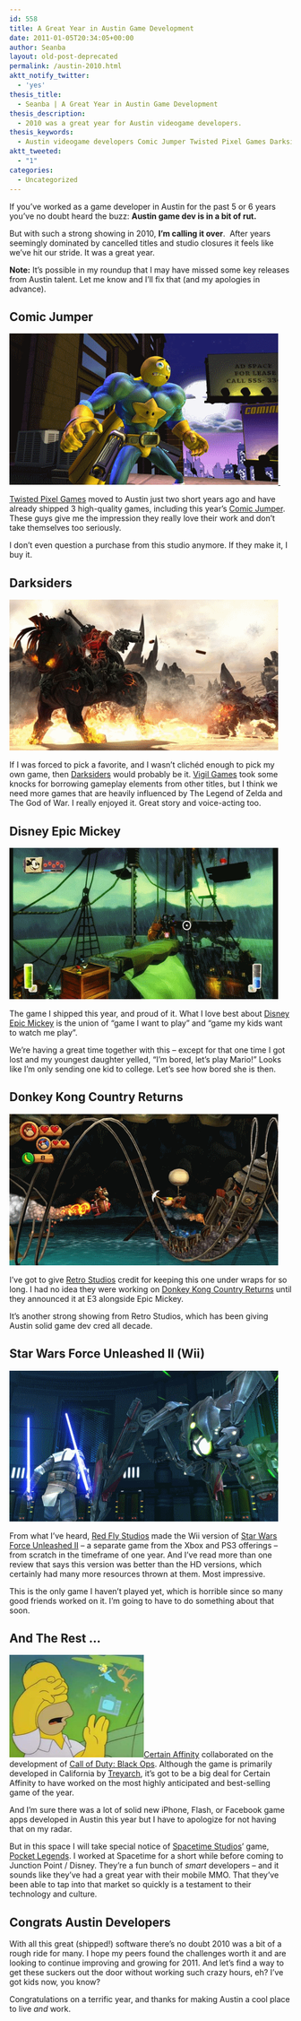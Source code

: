 ```yaml
---
id: 558
title: A Great Year in Austin Game Development
date: 2011-01-05T20:34:05+00:00
author: Seanba
layout: old-post-deprecated
permalink: /austin-2010.html
aktt_notify_twitter:
  - 'yes'
thesis_title:
  - Seanba | A Great Year in Austin Game Development
thesis_description:
  - 2010 was a great year for Austin videogame developers.
thesis_keywords:
  - Austin videogame developers Comic Jumper Twisted Pixel Games Darksiders Vigil Disney Epic Mickey Junction Point Studios Donkey Kong Country Returns Retro Studios Force Unleashed 2 Red Fly Certain Affinity Black Ops Spacetime Studios Pocket Legends
aktt_tweeted:
  - "1"
categories:
  - Uncategorized
---
```

If you’ve worked as a game developer in Austin for the past 5 or 6 years you’ve no doubt heard the buzz: **Austin game dev is in a bit of rut.**

But with such a strong showing in 2010, **I’m calling it over**.  After years seemingly dominated by cancelled titles and studio closures it feels like we’ve hit our stride. It was a great year.

**Note:** It’s possible in my roundup that I may have missed some key releases from Austin talent. Let me know and I’ll fix that (and my apologies in advance).

## Comic Jumper

[<img title="Comic Jumper, another great Twisted Pixel game" src="/assets/wp-content/uploads/2011/01/comicjumper.png" alt="Comic Jumper" width="480" height="270" /> ](http://en.wikipedia.org/wiki/Comic_Jumper:_The_Adventures_of_Captain_Smiley "Comic Jumper")

[Twisted Pixel Games](http://www.twistedpixelgames.com/ "Twisted Pixel Games") moved to Austin just two short years ago and have already shipped 3 high-quality games, including this year’s [Comic Jumper](http://en.wikipedia.org/wiki/Comic_Jumper). These guys give me the impression they really love their work and don’t take themselves too seriously.

I don’t even question a purchase from this studio anymore. If they make it, I buy it.

## Darksiders

[<img title="Darksiders" src="/assets/wp-content/uploads/2011/01/darksiders.png" alt="Darksiders" width="480" height="269" />](http://en.wikipedia.org/wiki/Darksiders)

If I was forced to pick a favorite, and I wasn’t clichéd enough to pick my own game, then [Darksiders](http://en.wikipedia.org/wiki/Darksiders) would probably be it. [Vigil Games](http://www.vigilgames.com/ "Vigil Games") took some knocks for borrowing gameplay elements from other titles, but I think we need more games that are heavily influenced by The Legend of Zelda and The God of War. I really enjoyed it. Great story and voice-acting too.

## Disney Epic Mickey

[<img title="Disney Epic Mickey. The best game I ever shipped." src="/assets/wp-content/uploads/2011/01/disneyepicmickey.png" alt="Disney Epic Mickey" width="480" height="270" />](http://en.wikipedia.org/wiki/Epic_Mickey "Disney Epic Mickey")

The game I shipped this year, and proud of it. What I love best about [Disney Epic Mickey](http://en.wikipedia.org/wiki/Epic_Mickey "Disney Epic Mickey") is the union of “game I want to play” and “game my kids want to watch me play”.

We’re having a great time together with this – except for that one time I got lost and my youngest daughter yelled, “I’m bored, let’s play Mario!” Looks like I’m only sending one kid to college. Let’s see how bored she is then.

## Donkey Kong Country Returns

[<img title="Another solid hit from Retro Studios" src="/assets/wp-content/uploads/2011/01/donkeykongcountryreturns.png" alt="Donkey Kong Country Returns" width="480" height="270" />](http://en.wikipedia.org/wiki/Donkey_Kong_Country_Returns "Donkey Kong Country Returns")

I’ve got to give [Retro Studios](http://www.retrostudios.com/) credit for keeping this one under wraps for so long. I had no idea they were working on [Donkey Kong Country Returns](http://en.wikipedia.org/wiki/Donkey_Kong_Country_Returns) until they announced it at E3 alongside Epic Mickey.

It’s another strong showing from Retro Studios, which has been giving Austin solid game dev cred all decade.

## Star Wars Force Unleashed II (Wii)

[<img title="Force Unleashed 2 (Wii)" src="/assets/wp-content/uploads/2011/01/forceunleashed2wii.png" alt="Force Unleashed 2 (Wii)" width="480" height="269" />](http://en.wikipedia.org/wiki/Force_unleashed_2 "Force Unleashed 2 (Wii)")

From what I’ve heard, [Red Fly Studios](http://redflygames.com/) made the Wii version of [Star Wars Force Unleashed II](http://en.wikipedia.org/wiki/Force_unleashed_2) – a separate game from the Xbox and PS3 offerings &#8211; from scratch in the timeframe of one year. And I’ve read more than one review that says this version was better than the HD versions, which certainly had many more resources thrown at them. Most impressive.

This is the only game I haven’t played yet, which is horrible since so many good friends worked on it. I’m going to have to do something about that soon.

## And The Rest …

<img class="sba-align-left" title="Homer: Little Bart, Little Lisa, Little Marge - and the rest" src="/assets/wp-content/uploads/2011/01/homerandtherest.jpg" alt="And the rest" width="240" height="183" />[Certain Affinity](http://www.certainaffinity.com/) collaborated on the development of [Call of Duty: Black Ops](http://en.wikipedia.org/wiki/Call_of_Duty:_Black_Ops). Although the game is primarily developed in California by [Treyarch](http://www.treyarch.com/), it’s got to be a big deal for Certain Affinity to have worked on the most highly anticipated and best-selling game of the year.

And I’m sure there was a lot of solid new iPhone, Flash, or Facebook game apps developed in Austin this year but I have to apologize for not having that on my radar.

But in this space I will take special notice of [Spacetime Studios](http://www.spacetimestudios.com/)’ game, [Pocket Legends](http://www.pocketlegends.com/). I worked at Spacetime for a short while before coming to Junction Point / Disney. They’re a fun bunch of _smart_ developers – and it sounds like they’ve had a great year with their mobile MMO. That they’ve been able to tap into that market so quickly is a testament to their technology and culture.

## Congrats Austin Developers

With all this great (shipped!) software there’s no doubt 2010 was a bit of a rough ride for many. I hope my peers found the challenges worth it and are looking to continue improving and growing for 2011. And let’s find a way to get these suckers out the door without working such crazy hours, eh? I’ve got kids now, you know?

Congratulations on a terrific year, and thanks for making Austin a cool place to live _and_ work.